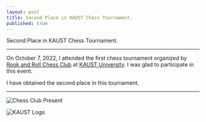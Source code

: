 ```yaml
---
layout: post
title: Second Place in KAUST Chess Tournament.
published: true
---
```


Second Place in KAUST Chess Tournament.

---


On October 7, 2022, I attended the first chess tournament organized by [Rook and Roll Chess Club](https://campusconnect.kaust.edu.sa/rooknroll/home/) at [KAUST University](https://www.kaust.edu.sa/). I was glad to participate in this event. 

I have obtained the second place in this tournament.

---

![Chess Club Present](https://burlachenkok.github.io/materials/chess-club-kaust-present.png)

![KAUST Logo](https://burlachenkok.github.io/materials/KAUST-logo.png)
